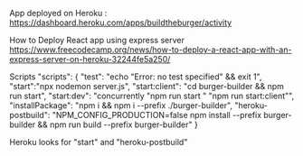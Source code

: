 App deployed on Heroku : 
https://dashboard.heroku.com/apps/buildtheburger/activity


How to Deploy React app using express server
https://www.freecodecamp.org/news/how-to-deploy-a-react-app-with-an-express-server-on-heroku-32244fe5a250/


Scripts
    "scripts": {
        "test": "echo \"Error: no test specified\" && exit 1",
        "start":"npx nodemon server.js", 
        "start:client": "cd burger-builder && npm run start",
        "start:dev": "concurrently \"npm run start \" \"npm run start:client\"",
        "installPackage": "npm i && npm i --prefix ./burger-builder",
        "heroku-postbuild": "NPM_CONFIG_PRODUCTION=false npm install --prefix burger-builder && npm run build --prefix burger-builder"
    }

  Heroku looks for "start" and "heroku-postbuild"


